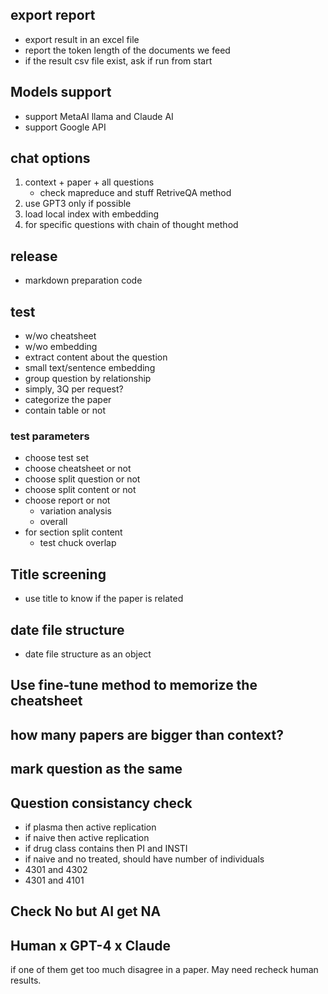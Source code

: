 ## export report

- export result in an excel file
- report the token length of the documents we feed
- if the result csv file exist, ask if run from start

## Models support

- support MetaAI llama and Claude AI
- support Google API


## chat options

1. context + paper + all questions
    - check mapreduce and stuff RetriveQA method
2. use GPT3 only if possible
3. load local index with embedding
4. for specific questions with chain of thought method

## release

- markdown preparation code

## test

- w/wo cheatsheet
- w/wo embedding
- extract content about the question
- small text/sentence embedding
- group question by relationship
- simply, 3Q per request?
- categorize the paper
- contain table or not

### test parameters

- choose test set
- choose cheatsheet or not
- choose split question or not
- choose split content or not
- choose report or not
    - variation analysis
    - overall
- for section split content
    - test chuck overlap


## Title screening

- use title to know if the paper is related


## date file structure

- date file structure as an object


## Use fine-tune method to memorize the cheatsheet


## how many papers are bigger than context?


## mark question as the same

## Question consistancy check

- if plasma then active replication
- if naive then active replication
- if drug class contains then PI and INSTI
- if naive and no treated, should have number of individuals
- 4301 and 4302
- 4301 and 4101

## Check No but AI get NA


## Human x GPT-4 x Claude

if one of them get too much disagree in a paper.
May need recheck human results.
